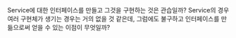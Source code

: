 Service에 대한 인터페이스를 만들고 그것을 구현하는 것은 관습일까? Service의 경우 여러 구현체가 생기는 경우는 거의 없을 것 같은데, 그럼에도 불구하고 인터페이스를 만듦으로써 얻을 수 있는 이점이 무엇일까?
